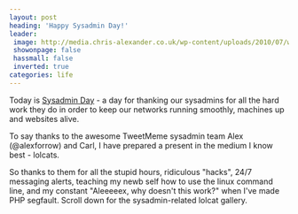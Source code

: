 ```yaml
---
layout: post
heading: 'Happy Sysadmin Day!'
leader:
 image: http://media.chris-alexander.co.uk/wp-content/uploads/2010/07/win.jpg
 showonpage: false
 hassmall: false
 inverted: true
categories: life
---
```


Today is [Sysadmin Day](http://www.sysadminday.com) - a day for thanking our sysadmins for all the hard work they do in order to keep our networks running smoothly, machines up and websites alive.

To say thanks to the awesome TweetMeme sysadmin team Alex (@alexforrow) and Carl, I have prepared a present in the medium I know best - lolcats.

So thanks to them for all the stupid hours, ridiculous "hacks", 24/7 messaging alerts, teaching my newb self how to use the linux command line, and my constant "Aleeeeex, why doesn't this work?" when I've made PHP segfault. Scroll down for the sysadmin-related lolcat gallery.

<!-- Replace missing image from http://media.chris-alexander.co.uk/wp-content/uploads/2010/07/databases.jpg -->

<!-- Replace missing image from http://media.chris-alexander.co.uk/wp-content/uploads/2010/07/datcat5.jpg -->

<!-- Replace missing image from http://media.chris-alexander.co.uk/wp-content/uploads/2010/07/monitorz.jpg -->

<!-- Replace missing image from http://media.chris-alexander.co.uk/wp-content/uploads/2010/07/networkz.jpg -->

<!-- Replace missing image from http://media.chris-alexander.co.uk/wp-content/uploads/2010/07/reconfigure.jpg -->

<!-- Replace missing image from http://media.chris-alexander.co.uk/wp-content/uploads/2010/07/win.jpg -->

